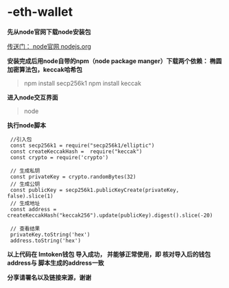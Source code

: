 # -eth-wallet

**先从node官网下载node安装包**

 [传送门： node官网 nodejs.org ](https://nodejs.org/zh-cn/)

**安装完成后用node自带的npm（node package manger）下载两个依赖： 椭圆加密算法包，keccak哈希包**


> npm install secp256k1
> npm install keccak

**进入node交互界面**
>node
>
>

**执行node脚本**
```node
 //引入包
 const secp256k1 = require("secp256k1/elliptic")
 const createKeccakHash =  require("keccak")
 const crypto = require('crypto')
 
 // 生成私钥
 const privateKey = crypto.randomBytes(32)
 // 生成公钥
 const publicKey = secp256k1.publicKeyCreate(privateKey, false).slice(1)
 // 生成地址
 const address = createKeccakHash("keccak256").update(publicKey).digest().slice(-20)
 
 // 查看结果
 privateKey.toString('hex')
 address.toString('hex')
```

**以上代码在 Imtoken钱包 导入成功， 并能够正常使用，即 核对导入后的钱包address与 脚本生成的address一致**

**分享请署名以及链接来源，谢谢**

